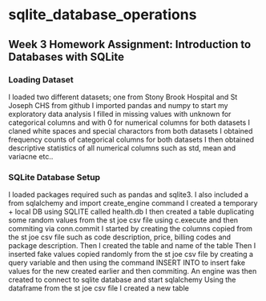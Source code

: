 # sqlite_database_operations
## Week 3 Homework Assignment: Introduction to Databases with SQLite

### Loading Dataset
I loaded two different datasets; one from Stony Brook Hospital and St Joseph CHS from github
I imported pandas and numpy to start my exploratory data analysis
I filled in missing values with unknown for categorical columns and with 0 for numerical columns for both datasets
I claned white spaces and special charactors from both datasets
I obtained frequency counts of categorical columns for both datasets
I then obtained descriptive statistics of all numerical columns such as std, mean and variacne etc..

### SQLite Database Setup
I loaded packages required such as pandas and sqlite3. I also included a from sqlalchemy and import create_engine command
I created a temporary + local DB using SQLITE called health.db
I then created a table duplicating some random values from the st joe csv file using c.execute and then commiting via conn.commit
I started by creating the columns copied from the st joe csv file such as code description, price, billing codes and package description. 
Then I created the table and name of the table 
Then I inserted fake values copied randomly from the st joe csv file by creating a query variable and then using the command INSERT INTO to insert fake values for the new created earlier and then commiting.
An engine was then created to connect to sqlite database and start sqlalchemy
Using the dataframe from the st joe csv file I created a new table

